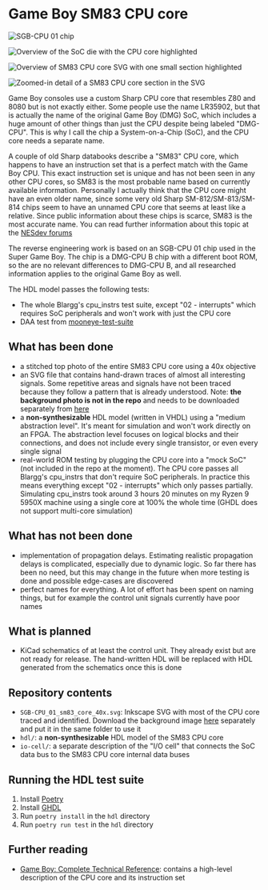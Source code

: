 <!--
SPDX-FileCopyrightText: 2020-2022 Joonas Javanainen <joonas.javanainen@gmail.com>

SPDX-License-Identifier: CC0-1.0
-->
# Game Boy SM83 CPU core

![SGB-CPU 01 chip](SGB-CPU_01_chip.jpg)

![Overview of the SoC die with the CPU core highlighted](soc_overview.jpg)

![Overview of SM83 CPU core SVG with one small section highlighted](sm83_overview.jpg)

![Zoomed-in detail of a SM83 CPU core section in the SVG](sm83_detail.jpg)

Game Boy consoles use a custom Sharp CPU core that resembles Z80 and 8080 but
is not exactly either. Some people use the name LR35902, but that is actually 
the name of the original Game Boy (DMG) SoC, which includes a huge amount of
other things than just the CPU despite being labeled "DMG-CPU". This is why I
call the chip a System-on-a-Chip (SoC), and the CPU core needs a separate name.

A couple of old Sharp databooks describe a "SM83" CPU core, which happens to
have an instruction set that is a perfect match with the Game Boy CPU. This
exact instruction set is unique and has not been seen in any other CPU cores,
so SM83 is the most probable name based on currently available information.
Personally I actually think that the CPU core might have an even older name,
since some very old Sharp SM-812/SM-813/SM-814 chips seem to have an unnamed
CPU core that seems at least like a relative. Since public information about
these chips is scarce, SM83 is the most accurate name.
You can read further information about this topic at the [NESdev forums](https://forums.nesdev.org/viewtopic.php?p=232656#p232656)

The reverse engineering work is based on an SGB-CPU 01 chip used in the Super
Game Boy. The chip is a DMG-CPU B chip with a different boot ROM, so the are
no relevant differences to DMG-CPU B, and all researched information applies to
the original Game Boy as well.

The HDL model passes the following tests:

- The whole Blargg's cpu_instrs test suite, except "02 - interrupts" which
  requires SoC peripherals and won't work with just the CPU core
- DAA test from [mooneye-test-suite](https://github.com/gekkio/mooneye-test-suite)

## What has been done

- a stitched top photo of the entire SM83 CPU core using a 40x objective
- an SVG file that contains hand-drawn traces of almost all interesting
  signals. Some repetitive areas and signals have not been traced because they
  follow a pattern that is already understood. Note: **the background photo is
  not in the repo** and needs to be downloaded separately from
  [here](https://gekkio.fi/files/decapped-chips/Frankenscope/Nintendo_SGB-CPU_01/)
- a **non-synthesizable** HDL model (written in VHDL) using a "medium
  abstraction level". It's meant for simulation and won't work directly on an
  FPGA. The abstraction level focuses on logical blocks and their connections,
  and does not include every single transistor, or even every single signal
- real-world ROM testing by plugging the CPU core into a "mock SoC" (not
  included in the repo at the moment). The CPU core passes all Blargg's
  cpu_instrs that don't require SoC peripherals. In practice this means
  everything except "02 - interrupts" which only passes partially. Simulating
  cpu_instrs took around 3 hours 20 minutes on my Ryzen 9 5950X machine using a
  single core at 100% the whole time (GHDL does not support multi-core simulation)

## What has not been done

- implementation of propagation delays. Estimating realistic propagation delays
  is complicated, especially due to dynamic logic. So far there has been no
  need, but this may change in the future when more testing is done and
  possible edge-cases are discovered
- perfect names for everything. A lot of effort has been spent on naming
  things, but for example the control unit signals currently have poor names

## What is planned

- KiCad schematics of at least the control unit. They already exist but are
  not ready for release. The hand-written HDL will be replaced with HDL
  generated from the schematics once this is done

## Repository contents

- `SGB-CPU_01_sm83_core_40x.svg`: Inkscape SVG with most of the CPU core traced
  and identified. Download the background image [here](https://gekkio.fi/files/decapped-chips/Frankenscope/Nintendo_SGB-CPU_01/)
  separately and put it in the same folder to use it
- `hdl/`: a **non-synthesizable** HDL model of the SM83 CPU core
- `io-cell/`: a separate description of the "I/O cell" that connects the SoC
  data bus to the SM83 CPU core internal data buses

## Running the HDL test suite

1. Install [Poetry](https://python-poetry.org/)
2. Install [GHDL](https://github.com/ghdl/ghdl)
3. Run `poetry install` in the `hdl` directory
4. Run `poetry run test` in the `hdl` directory

## Further reading

- [Game Boy: Complete Technical Reference](https://github.com/Gekkio/gb-ctr):
  contains a high-level description of the CPU core and its instruction set
